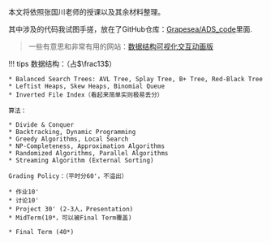 本文将依照张国川老师的授课以及其余材料整理。

其中涉及的代码我试图手搓，放在了GitHub仓库：[Grapesea/ADS_code](https://github.com/Grapesea/ADS_code)里面.

> 一些有意思和非常有用的网站：[数据结构可视化交互动画版](https://totuma.cn/)
> 

!!! tips
    数据结构：（占$\frac13$） 

    * Balanced Search Trees: AVL Tree, Splay Tree, B+ Tree, Red-Black Tree
    * Leftist Heaps, Skew Heaps, Binomial Queue
    * Inverted File Index（看起来简单实则极易丢分）

    算法：

    * Divide & Conquer
    * Backtracking, Dynamic Programming
    * Greedy Algorithms, Local Search
    * NP-Completeness, Approximation Algorithms
    * Randomized Algorithms, Parallel Algorithms
    * Streaming Algorithm (External Sorting)

    Grading Policy：（平时分60'，不溢出）

    * 作业10'
    * 讨论10'
    * Project 30' (2-3人，Presentation)
    * MidTerm(10*，可以被Final Term覆盖)

    * Final Term (40*)

